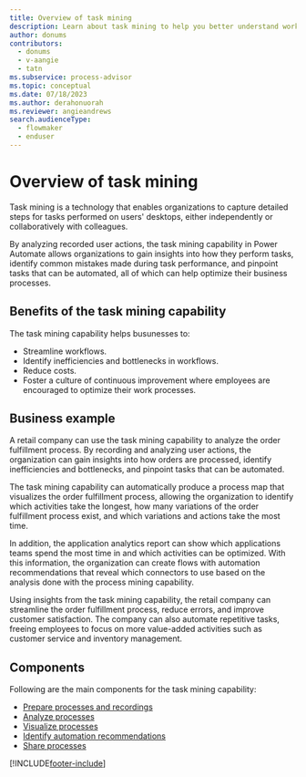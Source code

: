 ```yaml
---
title: Overview of task mining
description: Learn about task mining to help you better understand workflows and begin automating to reclaim time.
author: donums
contributors:
  - donums
  - v-aangie 
  - tatn
ms.subservice: process-advisor
ms.topic: conceptual
ms.date: 07/18/2023
ms.author: derahonuorah
ms.reviewer: angieandrews
search.audienceType: 
  - flowmaker
  - enduser
---
```


# Overview of task mining

Task mining is a technology that enables organizations to capture detailed steps for tasks performed on users' desktops, either independently or collaboratively with colleagues.

By analyzing recorded user actions, the task mining capability in Power Automate allows organizations to gain insights into how they perform tasks, identify common mistakes made during task performance, and pinpoint tasks that can be automated, all of which can help optimize their business processes.

## Benefits of the task mining capability

The task mining capability helps busunesses to: 

- Streamline workflows.
- Identify inefficiencies and bottlenecks in workflows.
- Reduce costs.
- Foster a culture of continuous improvement where employees are encouraged to optimize their work processes.

## Business example

A retail company can use the task mining capability to analyze the order fulfillment process. By recording and analyzing user actions, the organization can gain insights into how orders are processed, identify inefficiencies and bottlenecks, and pinpoint tasks that can be automated.

The task mining capability can automatically produce a process map that visualizes the order fulfillment process, allowing the organization to identify which activities take the longest, how many variations of the order fulfillment process exist, and which variations and actions take the most time.

In addition, the application analytics report can show which applications teams spend the most time in and which activities can be optimized. With this information, the organization can create flows with automation recommendations that reveal which connectors to use based on the analysis done with the process mining capability.

Using insights from the task mining capability, the retail company can streamline the order fulfillment process, reduce errors, and improve customer satisfaction. The company can also automate repetitive tasks, freeing employees to focus on more value-added activities such as customer service and inventory management.

## Components

Following are the main components for the task mining capability:

- [Prepare processes and recordings](process-advisor-processes.md)
- [Analyze processes](process-advisor-analyze.md)
- [Visualize processes](process-advisor-visualize.md)
- [Identify automation recommendations](process-advisor-automation.md)
- [Share processes](process-advisor-share.md)

[!INCLUDE[footer-include](includes/footer-banner.md)]
